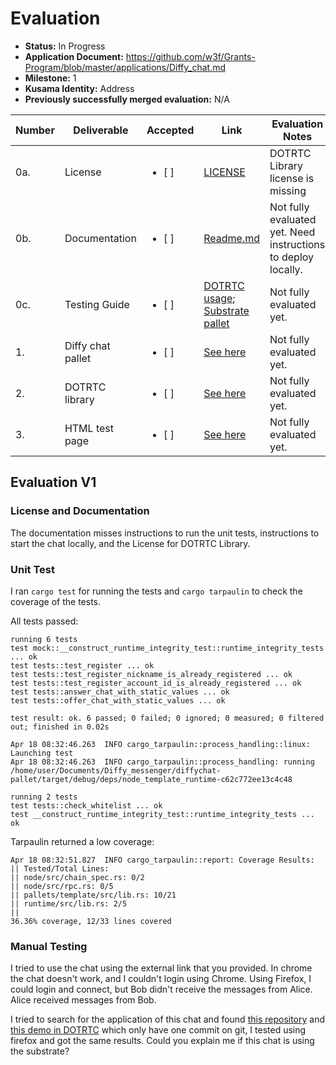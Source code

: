 # Evaluation

- **Status:** In Progress
- **Application Document:**  https://github.com/w3f/Grants-Program/blob/master/applications/Diffy_chat.md 
- **Milestone:** 1
- **Kusama Identity:** Address
- **Previously successfully merged evaluation:** N/A

| Number | Deliverable | Accepted | Link | Evaluation Notes |
| ------ | ----------- | -------- | ---- |----------------- |
| 0a.| License | <ul><li>[ ] </li></ul>| [LICENSE](https://github.com/Belsoft-rs/diffychat-pallet/blob/main/LICENSE) | DOTRTC Library license is missing |
| 0b.| Documentation |<ul><li>[ ] </li></ul>| [Readme.md](https://github.com/Belsoft-rs/diffychat-pallet#readme) | Not fully evaluated yet. Need instructions to deploy locally. |
| 0c.| Testing Guide |<ul><li>[ ] </li></ul>| [DOTRTC usage](https://github.com/Belsoft-rs/diffychat-dotrtc#usage); [Substrate pallet](https://github.com/Belsoft-rs/diffychat-pallet#getting-started) | Not fully evaluated yet. |
| 1.| Diffy chat pallet |<ul><li>[ ] </li></ul>| [See here](https://github.com/Belsoft-rs/diffychat-pallet) |  Not fully evaluated yet. | 
| 2.| DOTRTC library |<ul><li>[ ] </li></ul>| [See here](https://github.com/Belsoft-rs/diffychat-dotrtc) |  Not fully evaluated yet. | 
| 3.| HTML test page |<ul><li>[ ] </li></ul>| [See here](https://belsoft-rs.github.io/diffychat/index.html) |  Not fully evaluated yet. | 

## Evaluation V1

### License and Documentation

The documentation misses instructions to run the unit tests, instructions to start the chat locally, and the License for DOTRTC Library.

### Unit Test

I ran `cargo test` for running the tests and `cargo tarpaulin` to check the coverage of the tests.

All tests passed:
```
running 6 tests
test mock::__construct_runtime_integrity_test::runtime_integrity_tests ... ok
test tests::test_register ... ok
test tests::test_register_nickname_is_already_registered ... ok
test tests::test_register_account_id_is_already_registered ... ok
test tests::answer_chat_with_static_values ... ok
test tests::offer_chat_with_static_values ... ok

test result: ok. 6 passed; 0 failed; 0 ignored; 0 measured; 0 filtered out; finished in 0.02s

Apr 18 08:32:46.263  INFO cargo_tarpaulin::process_handling::linux: Launching test
Apr 18 08:32:46.263  INFO cargo_tarpaulin::process_handling: running /home/user/Documents/Diffy_messenger/diffychat-pallet/target/debug/deps/node_template_runtime-c62c772ee13c4c48

running 2 tests
test tests::check_whitelist ... ok
test __construct_runtime_integrity_test::runtime_integrity_tests ... ok
```

Tarpaulin returned a low coverage:

```
Apr 18 08:32:51.827  INFO cargo_tarpaulin::report: Coverage Results:
|| Tested/Total Lines:
|| node/src/chain_spec.rs: 0/2
|| node/src/rpc.rs: 0/5
|| pallets/template/src/lib.rs: 10/21
|| runtime/src/lib.rs: 2/5
|| 
36.36% coverage, 12/33 lines covered
```

### Manual Testing

I tried to use the chat using the external link that you provided. In chrome the chat doesn't work, and I couldn't login using Chrome. Using Firefox, I could login and connect, but Bob didn't receive the messages from Alice. Alice received messages from Bob.


I tried to search for the application of this chat and found [this repository](https://github.com/Belsoft-rs/belsoft-rs.github.io) and [this demo in DOTRTC](https://github.com/Belsoft-rs/diffychat-dotrtc/tree/main/demo) which only have one commit on git, I tested using firefox and got the same results. Could you explain me if this chat is using the substrate?
